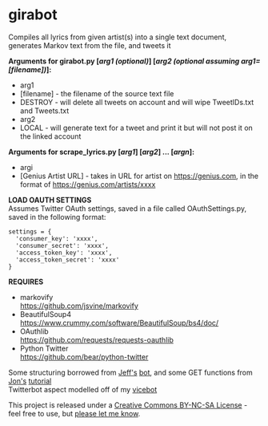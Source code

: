 # girabot
Compiles all lyrics from given artist(s) into a single text document, generates Markov text from the file, and tweets it

**Arguments for girabot.py [*arg1 (optional)*] [*arg2 (optional assuming arg1=[filename])*]:**  
* arg1
 * [filename] - the filename of the source text file  
 * DESTROY - will delete all tweets on account and will wipe TweetIDs.txt and Tweets.txt  
* arg2
 * LOCAL   - will generate text for a tweet and print it but will not post it on the linked account

**Arguments for scrape_lyrics.py [*arg1*] [*arg2*] ... [*argn*]:**  
* argi
 * [Genius Artist URL] - takes in URL for artist on https://genius.com, in the format of https://genius.com/artists/xxxx
	

**LOAD OAUTH SETTINGS**  
Assumes Twitter OAuth settings, saved in a file
called OAuthSettings.py, saved in the following format:
	
    settings = {
      'consumer_key': 'xxxx',
      'consumer_secret': 'xxxx',
      'access_token_key': 'xxxx',
      'access_token_secret': 'xxxx'
    }
  
**REQUIRES**

* markovify  
https://github.com/jsvine/markovify  
* BeautifulSoup4  
https://www.crummy.com/software/BeautifulSoup/bs4/doc/
* OAuthlib  
https://github.com/requests/requests-oauthlib
* Python Twitter  
https://github.com/bear/python-twitter

Some structuring borrowed from <a href="https://jeffreythompson.org">Jeff's</a> <a href='https://github.com/jeffThompson/RandomArtAssignmentBot'>bot</a>, and some GET functions from <a href="http://www.jw.pe/landing/about/">Jon's</a> <a href='http://www.jw.pe/blog/post/quantifying-sufjan-stevens-with-the-genius-api-and-nltk/'>tutorial</a>  
Twitterbot aspect modelled off of my <a href="https://github.com/ethandjay/vicebot">vicebot</a>

This project is released under a <a href='http://creativecommons.org/licenses/by-nc-sa/3.0/'>Creative Commons BY-NC-SA License</a> - feel free to use, but <a href='mailto:ethandjay@gmail.com'>please let me know</a>.

